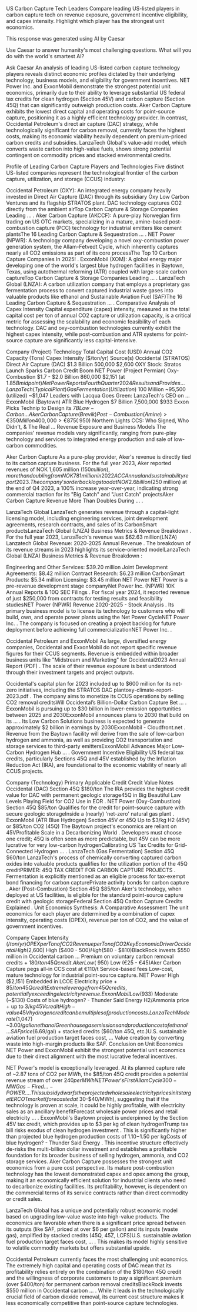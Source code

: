 US Carbon Capture Tech Leaders
Compare leading US-listed players in carbon capture tech on revenue exposure, government incentive eligibility, and capex intensity. Highlight which player has the strongest unit economics.

This response was generated using AI by Caesar

Use Caesar to answer humanity's most challenging questions. What will you do with the world's smartest AI?

Ask Caesar
An analysis of leading US-listed carbon capture technology players reveals distinct economic profiles dictated by their underlying technology, business models, and eligibility for government incentives. NET Power Inc. and ExxonMobil demonstrate the strongest potential unit economics, primarily due to their ability to leverage substantial US federal tax credits for clean hydrogen (Section 45V) and carbon capture (Section 45Q) that can significantly outweigh production costs. Aker Carbon Capture exhibits the lowest direct capital and operating costs for point-source capture, positioning it as a highly efficient technology provider. In contrast, Occidental Petroleum's direct air capture (DAC) strategy, while technologically significant for carbon removal, currently faces the highest costs, making its economic viability heavily dependent on premium-priced carbon credits and subsidies. LanzaTech Global's value-add model, which converts waste carbon into high-value fuels, shows strong potential contingent on commodity prices and stacked environmental credits.

Profile of Leading Carbon Capture Players and Technologies
Five distinct US-listed companies represent the technological frontier of the carbon capture, utilization, and storage (CCUS) industry:

Occidental Petroleum (OXY): An integrated energy company heavily invested in Direct Air Capture (DAC) through its subsidiary Oxy Low Carbon Ventures and its flagship STRATOS plant. DAC technology captures CO2 directly from the ambient airTop Carbon Capture & Storage Companies Leading …
.
Aker Carbon Capture (AKCCF): A pure-play Norwegian firm trading on US OTC markets, specializing in a mature, amine-based post-combustion capture (PCC) technology for industrial emitters like cement plantsThe 16 Leading Carbon Capture & Sequestration …
.
NET Power (NPWR): A technology company developing a novel oxy-combustion power generation system, the Allam-Fetvedt Cycle, which inherently captures nearly all CO2 emissions as part of its core processThe Top 10 Carbon Capture Companies In 2025!
.
ExxonMobil (XOM): A global energy major developing one of the world's largest blue hydrogen facilities in Baytown, Texas, using autothermal reforming (ATR) coupled with large-scale carbon captureTop Carbon Capture & Storage Companies Leading …
.
LanzaTech Global (LNZA): A carbon utilization company that employs a proprietary gas fermentation process to convert captured industrial waste gases into valuable products like ethanol and Sustainable Aviation Fuel (SAF)The 16 Leading Carbon Capture & Sequestration …
.
Comparative Analysis of Capex Intensity
Capital expenditure (capex) intensity, measured as the total capital cost per ton of annual CO2 capture or utilization capacity, is a critical metric for assessing the scalability and economic feasibility of each technology. DAC and oxy-combustion technologies currently exhibit the highest capex intensity, while post-combustion and ATR systems for point-source capture are significantly less capital-intensive.

Company (Project)
Technology
Total Capital Cost (USD)
Annual CO2 Capacity (Tons)
Capex Intensity ($/ton/yr)
Source(s)
Occidental (STRATOS)	Direct Air Capture (DAC)	$1.3 Billion	500,000	$2,600	OXY Stock: Stratos Launch Sparks Carbon Credit Boom
NET Power (Project Permian)	Oxy-Combustion	$1.7 - $2.0 Billion	860,000	$2,151 (at $1.85B midpoint)	Net Power Reports Fourth Quarter 2024 Results and Provides …
LanzaTech (Typical Plant)	Gas Fermentation (Utilization)	~$100 Million	~95,500 (utilized)	~$1,047	Leaders with Lacqua Goes Green: LanzaTech's CEO on ...
ExxonMobil (Baytown)	ATR Blue Hydrogen	$7 Billion	7,500,000	$933	Exxon Picks Technip to Design its $7B Low-Carbon ...
Aker Carbon Capture (Brevik)	Post-Combustion (Amine)	>€350 Million	400,000	>€875 (~$950)	Northern Lights CCS: Who Signed, Who Didn't, & The Real ...
Revenue Exposure and Business Models
The companies' revenue models vary significantly, ranging from pure-play technology and services to integrated energy production and sale of low-carbon commodities.

Aker Carbon Capture
As a pure-play provider, Aker's revenue is directly tied to its carbon capture business. For the full year 2023, Aker reported revenues of NOK 1,605 million ($150 million), more than doubling from NOK 781 million in 2022ACC Annual and sustainability report 2023
. The company's order backlog stood at NOK 2.6 billion ($250 million) at the end of Q4 2023, a 100% increase year-over-year, indicating strong commercial traction for its "Big Catch" and "Just Catch" projectsAker Carbon Capture Revenue More Than Doubles During ...
.

LanzaTech Global
LanzaTech generates revenue through a capital-light licensing model, including engineering services, joint development agreements, research contracts, and sales of its CarbonSmart productsLanzaTech Global (LNZA) Business Metrics & Revenue Breakdown
. For the full year 2023, LanzaTech's revenue was $62.63 million(LNZA) Lanzatech Global Revenue: 2020-2025 Annual Revenue
. The breakdown of its revenue streams in 2023 highlights its service-oriented modelLanzaTech Global (LNZA) Business Metrics & Revenue Breakdown
:

Engineering and Other Services: $39.20 million
Joint Development Agreements: $8.42 million
Contract Research: $6.23 million
CarbonSmart Products: $5.34 million
Licensing: $3.45 million
NET Power
NET Power is a pre-revenue development stage companyNet Power Inc. (NPWR) 10K Annual Reports & 10Q SEC Filings
. For fiscal year 2024, it reported revenue of just $250,000 from contracts for testing results and feasibility studiesNET Power (NPWR) Revenue 2020-2025 - Stock Analysis
. Its primary business model is to license its technology to customers who will build, own, and operate power plants using the Net Power CycleNET Power Inc.
. The company is focused on creating a project backlog for future deployment before achieving full commercializationNET Power Inc.
.

Occidental Petroleum and ExxonMobil
As large, diversified energy companies, Occidental and ExxonMobil do not report specific revenue figures for their CCUS segments. Revenue is embedded within broader business units like "Midstream and Marketing" for Occidental2023 Annual Report (PDF)
. The scale of their revenue exposure is best understood through their investment targets and project outputs.

Occidental's capital plan for 2023 included up to $600 million for its net-zero initiatives, including the STRATOS DAC plantoxy-climate-report-2023.pdf
. The company aims to monetize its CCUS operations by selling CO2 removal creditsWill Occidental’s Billion-Dollar Carbon Capture Bet …
.
ExxonMobil is pursuing up to $30 billion in lower-emission opportunities between 2025 and 2030ExxonMobil announces plans to 2030 that build on its ...
. Its Low Carbon Solutions business is expected to generate approximately $2 billion in earnings by 2030ExxonMobil - Cloudfront.net
. Revenue from the Baytown facility will derive from the sale of low-carbon hydrogen and ammonia, as well as providing CO2 transportation and storage services to third-party emittersExxonMobil Advances Major Low-Carbon Hydrogen Hub …
.
Government Incentive Eligibility
US federal tax credits, particularly Sections 45Q and 45V established by the Inflation Reduction Act (IRA), are foundational to the economic viability of nearly all CCUS projects.

Company (Technology)
Primary Applicable Credit
Credit Value
Notes
Occidental (DAC)	Section 45Q	$180/ton	The IRA provides the highest credit value for DAC with permanent geologic storage45Q in Big Beautiful Law Levels Playing Field for CO2 Use in EOR
.
NET Power (Oxy-Combustion)	Section 45Q	$85/ton	Qualifies for the credit for point-source capture with secure geologic storageInside a (nearly) 'net-zero' natural gas plant
.
ExxonMobil (ATR Blue Hydrogen)	Section 45V or 45Q	Up to $3/kg H2 (45V) or $85/ton CO2 (45Q)	The Baytown project's economics are reliant on 45VProfitable Scale in a Decarbonizing World
. Developers must choose one credit; 45Q is often seen as more predictable, but 45V can be more lucrative for very low-carbon hydrogenCalibrating US Tax Credits for Grid-Connected Hydrogen ...
.
LanzaTech (Gas Fermentation)	Section 45Q	$60/ton	LanzaTech's process of chemically converting captured carbon oxides into valuable products qualifies for the utilization portion of the 45Q creditPRIMER: 45Q TAX CREDIT FOR CARBON CAPTURE PROJECTS
. Fermentation is explicitly mentioned as an eligible process for tax-exempt bond financing for carbon capturePrivate activity bonds for carbon capture
.
Aker (Post-Combustion)	Section 45Q	$85/ton	Aker's technology, when deployed at US facilities, is eligible for the standard point-source capture credit with geologic storageFederal Section 45Q Carbon Capture Credits Explained
.
Unit Economics Synthesis: A Comparative Assessment
The unit economics for each player are determined by a combination of capex intensity, operating costs (OPEX), revenue per ton of CO2, and the value of government incentives.

Company
Capex Intensity ($/ton/yr)
OPEX per Ton of CO2
Revenue per Ton of CO2
Key Economic Driver
Occidental	High ($2,600)	High ($400 - $500)	High ($580 - $810)BlackRock invests $550 million in Occidental carbon …
Premium on voluntary carbon removal credits + $180/ton 45Q credit.
Aker	Low (~$950)	Low (€25 - €45)Aker Carbon Capture pegs all-in CCS cost at €110/t
Service-based fees	Low-cost, mature technology for industrial point-source capture.
NET Power	High ($2,151)	Embedded in LCOE	Electricity price + $85/ton 45Q credit	Extreme leverage from 45Q credits, potentially exceeding electricity revenue.
ExxonMobil	Low ($933)	Moderate (~$130) Costs of blue hydrogen? - Thunder Said Energy
H2/Ammonia price + up to $3/kg 45V credit	High-value 45V hydrogen credit can be multiples of production costs.
LanzaTech	Moderate ($1,047)	~$3.00/gallon ethanolGreenhouse gas emissions and production cost of ethanol …
SAF price ($6.69/gal) + stacked credits ($60/ton 45Q, etc.)U.S. sustainable aviation fuel production target faces cost, ...
Value creation by converting waste into high-margin products like SAF.
Conclusion on Unit Economics
NET Power and ExxonMobil exhibit the strongest potential unit economics due to their direct alignment with the most lucrative federal incentives.

NET Power's model is exceptionally leveraged. At its planned capture rate of ~2.87 tons of CO2 per MWh, the $85/ton 45Q credit provides a potential revenue stream of over $240 per MWhNET Power’s First Allam Cycle 300-MW Gas-Fired ... - POWER …
. This subsidy dwarfs the projected wholesale electricity prices in its target ERCOT market (forecasted at ~$30-$40/MWh), suggesting that if the technology is proven at scale, it could be highly profitable, with electricity sales as an ancillary benefitForecast wholesale power prices and retail electricity ...
.
ExxonMobil's Baytown project is underpinned by the Section 45V tax credit, which provides up to $3 per kg of clean hydrogenTrump tax bill risks exodus of clean hydrogen investment
. This is significantly higher than projected blue hydrogen production costs of $1.10-$1.50 per kgCosts of blue hydrogen? - Thunder Said Energy
. This incentive structure effectively de-risks the multi-billion dollar investment and establishes a profitable foundation for its broader business of selling hydrogen, ammonia, and CO2 storage services.
Aker Carbon Capture possesses the strongest unit economics from a pure cost perspective. Its mature post-combustion technology has the lowest demonstrated capex and opex among the group, making it an economically efficient solution for industrial clients who need to decarbonize existing facilities. Its profitability, however, is dependent on the commercial terms of its service contracts rather than direct commodity or credit sales.

LanzaTech Global has a unique and potentially robust economic model based on upgrading low-value waste into high-value products. The economics are favorable when there is a significant price spread between its outputs (like SAF, priced at over $6 per gallon) and its inputs (waste gas), amplified by stacked credits (45Q, 45Z, LCFS)U.S. sustainable aviation fuel production target faces cost, ...
. This makes its model highly sensitive to volatile commodity markets but offers substantial upside.

Occidental Petroleum currently faces the most challenging unit economics. The extremely high capital and operating costs of DAC mean that its profitability relies entirely on the combination of the $180/ton 45Q credit and the willingness of corporate customers to pay a significant premium (over $400/ton) for permanent carbon removal creditsBlackRock invests $550 million in Occidental carbon …
. While it leads in the technologically crucial field of carbon dioxide removal, its current cost structure makes it less economically competitive than point-source capture technologies.
